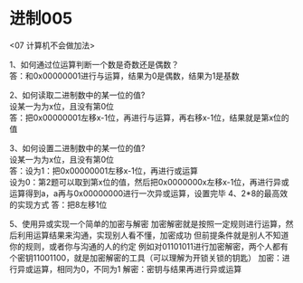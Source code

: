 # 进制005
<07 计算机不会做加法>  

1、如何通过位运算判断一个数是奇数还是偶数？  
答：和0x00000001进行与运算，结果为0是偶数，结果为1是基数

2、如何读取二进制数中的某一位的值?  
设某一为为x位，且没有第0位  
答：把0x00000001左移x-1位，再进行与运算，再右移x-1位，结果就是第x位的值

3、如何设置二进制数中的某一位的值?  
设某一为为x位，且没有第0位  
答：设为1：把0x00000001左移x-1位，再进行或运算   
    设为0：第2题可以取到第x位的值，然后把0x0000000x左移x-1位，再进行异或运算得到a，a再与0x00000000进行一次异或运算，设置完毕
4、2*8的最高效的实现方式
答：把8左移1位

5、使用异或实现一个简单的加密与解密
加密解密就是按照一定规则进行运算，然后利用运算结果来沟通，实现别人看不懂，加密成功
但前提条件就是别人不知道你的规则，或者你与沟通的人的约定
例如对01101011进行加密解密，两个人都有个密钥11001100，就是加密解密的工具（可以理解为开锁关锁的钥匙）
加密：进行异或运算，相同为0，不同为1
解密：密钥与结果再进行异或运算
